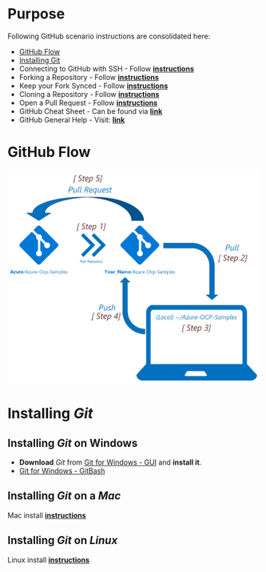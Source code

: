# Purpose
Following GitHub scenario instructions are consolidated here:
* [GitHub Flow](#github-flow)
* [Installing Git](#installing-git)
* Connecting to GitHub with SSH - Follow [**instructions**](https://help.github.com/articles/connecting-to-github-with-ssh/)
* Forking a Repository - Follow [**instructions**](https://help.github.com/articles/fork-a-repo/#fork-an-example-repository)
* Keep your Fork Synced - Follow [**instructions**](https://help.github.com/articles/fork-a-repo/#keep-your-fork-synced)
* Cloning a Repository - Follow [**instructions**](https://help.github.com/articles/cloning-a-repository/) 
* Open a Pull Request - Follow [**instructions**](https://help.github.com/articles/creating-a-pull-request/)
* GitHub Cheat Sheet - Can be found via [**link**](https://services.github.com/on-demand/downloads/github-git-cheat-sheet/)
* GitHub General Help - Visit: [**link**](https://help.github.com/)
#   GitHub Flow
![GitHub Flow](./src/Github_Flow.jpg)

# Installing *Git* 
##  Installing *Git* on Windows

*   **Download** *Git* from [Git for Windows - GUI](https://desktop.github.com/) and **install it**.
* [Git for Windows - GitBash](./GitBash.md) 

## Installing *Git* on a *Mac*
Mac install [**instructions**](https://gist.github.com/derhuerst/1b15ff4652a867391f03#file-mac-md)
## Installing *Git* on *Linux*
Linux install [**instructions**](https://gist.github.com/derhuerst/1b15ff4652a867391f03#file-linux-md)